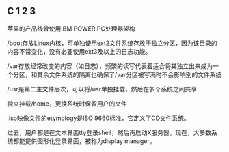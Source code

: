C 1 2 3
----------
苹果的产品线曾使用IBM POWER PC处理器架构

/boot存放Linux内核，可单独使用ext2文件系统存放于独立分区，因为该目录的内容不常变化，没有必要使用ext3及以上的日志功能。

/var存放经常改变的内容（如日志），频繁的读写代表着适合将其独立出来成为一个分区，和其余文件系统的隔离也确保了/var分区被写满时不会影响别的文件系统

/usr是第二主文件层次，可以将/usr单独挂载，然后在多个系统之间共享

独立挂载/home，更换系统时保留用户的文件

.iso映像文件的etymology是ISO 9660标准，它定义了CD文件系统。

过去，用户都是在文本界面tty登录shell，然后再启动X服务器。现在，大多数系统都能提供图形化登录界面，被称为display manager。
